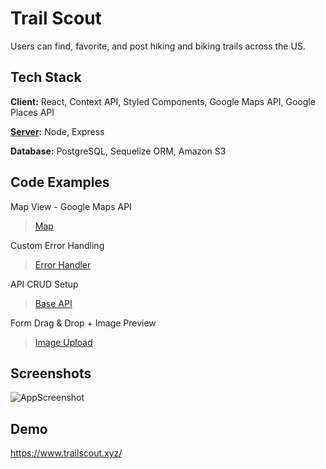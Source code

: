 
# Trail Scout

Users can find, favorite, and post hiking and biking trails across the US.


## Tech Stack

**Client:** React, Context API, Styled Components, Google Maps API, Google Places API

**[Server](https://github.com/bumblybee/Trails-Server):** Node, Express

**Database:** PostgreSQL, Sequelize ORM, Amazon S3

## Code Examples

Map View - Google Maps API
> [Map](https://github.com/bumblybee/Trails/blob/master/src/pages/map_view/components/map/Map.js)

Custom Error Handling
> [Error Handler](https://github.com/bumblybee/Trails/blob/master/src/handlers/errorHandler.js)

API CRUD Setup
> [Base API](https://github.com/bumblybee/Trails/blob/master/src/api/baseApi.js)

Form Drag & Drop + Image Preview
> [Image Upload](https://github.com/bumblybee/Trails/blob/7248a0df69a04a2bac22e90fe5eb2bb134424c2f/src/pages/scout_trail/ScoutTrail.js#L281-L305)


  
## Screenshots

![AppScreenshot](https://user-images.githubusercontent.com/47286930/125359664-3e69f980-e330-11eb-8700-42b60eba044d.png)


  
## Demo

https://www.trailscout.xyz/


  
